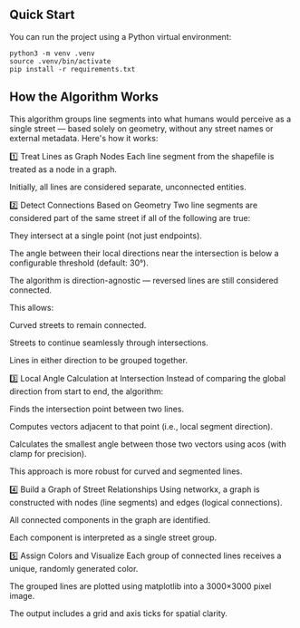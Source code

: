 ## Quick Start

You can run the project using a Python virtual environment:

```
python3 -m venv .venv
source .venv/bin/activate
pip install -r requirements.txt
```

## How the Algorithm Works
This algorithm groups line segments into what humans would perceive as a single street — based solely on geometry, without any street names or external metadata. Here's how it works:

1️⃣ Treat Lines as Graph Nodes
Each line segment from the shapefile is treated as a node in a graph.

Initially, all lines are considered separate, unconnected entities.

2️⃣ Detect Connections Based on Geometry
Two line segments are considered part of the same street if all of the following are true:

They intersect at a single point (not just endpoints).

The angle between their local directions near the intersection is below a configurable threshold (default: 30°).

The algorithm is direction-agnostic — reversed lines are still considered connected.

This allows:

Curved streets to remain connected.

Streets to continue seamlessly through intersections.

Lines in either direction to be grouped together.

3️⃣ Local Angle Calculation at Intersection
Instead of comparing the global direction from start to end, the algorithm:

Finds the intersection point between two lines.

Computes vectors adjacent to that point (i.e., local segment direction).

Calculates the smallest angle between those two vectors using acos (with clamp for precision).

This approach is more robust for curved and segmented lines.

4️⃣ Build a Graph of Street Relationships
Using networkx, a graph is constructed with nodes (line segments) and edges (logical connections).

All connected components in the graph are identified.

Each component is interpreted as a single street group.

5️⃣ Assign Colors and Visualize
Each group of connected lines receives a unique, randomly generated color.

The grouped lines are plotted using matplotlib into a 3000×3000 pixel image.

The output includes a grid and axis ticks for spatial clarity.